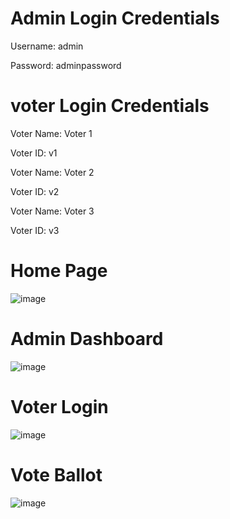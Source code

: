 # **Admin Login Credentials** 
Username: admin

Password: adminpassword

# **voter Login Credentials** 
Voter Name: Voter 1

Voter ID: v1

Voter Name: Voter 2

Voter ID: v2

Voter Name: Voter 3

Voter ID: v3


# **Home Page**
![image](https://github.com/user-attachments/assets/882239bf-7222-4f54-8de8-bf6427dfe44a)

# **Admin Dashboard**
![image](https://github.com/user-attachments/assets/acf4b0f7-8439-4ece-874d-46a627cd73dd)

# **Voter Login**
![image](https://github.com/user-attachments/assets/6c475a44-c9a2-4ce6-a0cd-0da533bd9fdc)


# **Vote Ballot**
![image](https://github.com/user-attachments/assets/425d13a1-cc84-41e7-8879-0fde6a8e5f34)
